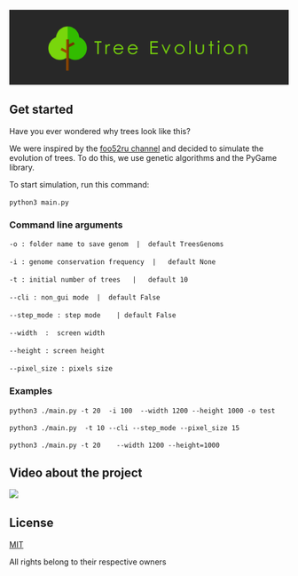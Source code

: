 ![](images/logo.png)

## Get started

Have you ever wondered why trees look like this?

We were inspired by the <a href="https://www.youtube.com/watch?v=WTh-gNZxTM8" target="_blank">foo52ru channel</a> and decided to simulate the evolution of trees. To do this, we use genetic algorithms and the PyGame library.

To start simulation, run this command:

``` python3 main.py ```

### Command line arguments
```
-o : folder name to save genom  |  default TreesGenoms

-i : genome conservation frequency  |   default None

-t : initial number of trees   |   default 10

--cli : non_gui mode  |  default False

--step_mode : step mode    | default False

--width  :  screen width    

--height : screen height

--pixel_size : pixels size 
```


### Examples

``` python3 ./main.py -t 20  -i 100  --width 1200 --height 1000 -o test ```

``` python3 ./main.py  -t 10 --cli --step_mode --pixel_size 15 ```

``` python3 ./main.py -t 20    --width 1200 --height=1000 ```

## Video about the project
[![](https://img.youtube.com/vi/9t3mAgyzeZM/0.jpg)](https://www.youtube.com/watch?v=9t3mAgyzeZM)

## License
<a href="LICENSE">MIT</a>

All rights belong to their respective owners
